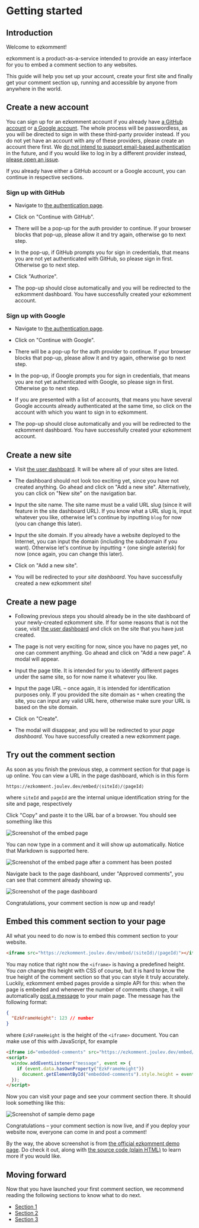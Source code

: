 # Getting started

## Introduction

Welcome to ezkomment!

ezkomment is a product-as-a-service intended to provide an easy interface for you to embed a comment section to any websites.

This guide will help you set up your account, create your first site and finally get your comment section up, running and accessible by anyone from anywhere in the world.

## Create a new account

You can sign up for an ezkomment account if you already have [a GitHub account](https://github.com) or [a Google account](https://google.com). The whole process will be passwordless, as you will be directed to sign in with these third-party provider instead. If you do not yet have an account with any of these providers, please create an account there first. We [do not intend to support email-based authentication](https://github.com/joulev/ezkomment/discussions/59) in the future, and if you would like to log in by a different provider instead, [please open an issue](https://github.com/joulev/ezkomment/issues/new).

If you already have either a GitHub account or a Google account, you can continue in respective sections.

### Sign up with GitHub

- Navigate to [the authentication page](https://ezkomment.joulev.dev/auth).

- Click on "Continue with GitHub".

- There will be a pop-up for the auth provider to continue. If your browser blocks that pop-up, please allow it and try again, otherwise go to next step.

- In the pop-up, if GitHub prompts you for sign in credentials, that means you are not yet authenticated with GitHub, so please sign in first. Otherwise go to next step.

- Click "Authorize".

- The pop-up should close automatically and you will be redirected to the ezkomment dashboard. You have successfully created your ezkomment account.

### Sign up with Google

- Navigate to [the authentication page](https://ezkomment.joulev.dev/auth).

- Click on "Continue with Google".

- There will be a pop-up for the auth provider to continue. If your browser blocks that pop-up, please allow it and try again, otherwise go to next step.

- In the pop-up, if Google prompts you for sign in credentials, that means you are not yet authenticated with Google, so please sign in first. Otherwise go to next step.

- If you are presented with a list of accounts, that means you have several Google accounts already authenticated at the same time, so click on the account with which you want to sign in to ezkomment.

- The pop-up should close automatically and you will be redirected to the ezkomment dashboard. You have successfully created your ezkomment account.

## Create a new site

- Visit [the user dashboard](https://ezkomment.joulev.dev/app/dashboard). It will be where all of your sites are listed.

- The dashboard should not look too exciting yet, since you have not created anything. Go ahead and click on "Add a new site". Alternatively, you can click on "New site" on the navigation bar.

- Input the site name. The site name must be a valid URL slug (since it will feature in the site dashboard URL). If you know what a URL slug is, input whatever you like, otherwise let's continue by inputting `blog` for now (you can change this later).

- Input the site domain. If you already have a website deployed to the Internet, you can input the domain (including the subdomain if you want). Otherwise let's continue by inputting `*` (one single asterisk) for now (once again, you can change this later).

- Click on "Add a new site".

- You will be redirected to your _site dashboard_. You have successfully created a new ezkomment site!

## Create a new page

- Following previous steps you should already be in the site dashboard of your newly-created ezkomment site. If for some reasons that is not the case, visit [the user dashboard](https://ezkomment.joulev.dev/app/dashboard) and click on the site that you have just created.

- The page is not very exciting for now, since you have no pages yet, no one can comment anything. Go ahead and click on "Add a new page". A modal will appear.

- Input the page title. It is intended for you to identify different pages under the same site, so for now name it whatever you like.

- Input the page URL &ndash; once again, it is intended for identification purposes only. If you provided the site domain as `*` when creating the site, you can input any valid URL here, otherwise make sure your URL is based on the site domain.

- Click on "Create".

- The modal will disappear, and you will be redirected to your _page dashboard_. You have successfully created a new ezkomment page.

## Try out the comment section

As soon as you finish the previous step, a comment section for that page is up online. You can view a URL in the page dashboard, which is in this form

```
https://ezkomment.joulev.dev/embed/⟨siteId⟩/⟨pageId⟩
```

where `siteId` and `pageId` are the internal unique identification string for the site and page, respectively

Click "Copy" and paste it to the URL bar of a browser. You should see something like this

![Screenshot of the embed page](/images/docs/getting-started/embed-page.png)

You can now type in a comment and it will show up automatically. Notice that Markdown is supported here.

![Screenshot of the embed page after a comment has been posted](/images/docs/getting-started/embed-page-post-comment.png)

Navigate back to the page dashboard, under "Approved comments", you can see that comment already showing up.

![Screenshot of the page dashboard](/images/docs/getting-started/approved-section-post-comment.png)

Congratulations, your comment section is now up and ready!

## Embed this comment section to your page

All what you need to do now is to embed this comment section to your website.

```html
<iframe src="https://ezkomment.joulev.dev/embed/⟨siteId⟩/⟨pageId⟩"></iframe>
```

You may notice that right now the `<iframe>` is having a predefined height. You _can_ change this height with CSS of course, but it is hard to know the true height of the comment section so that you can style it truly accurately. Luckily, ezkomment embed pages provide a simple API for this: when the page is embeded and whenever the number of comments change, it will automatically [post a message](https://developer.mozilla.org/en-US/docs/Web/API/Window/postMessage) to your main page. The message has the following format:

```json
{
  "EzkFrameHeight": 123 // number
}
```

where `EzkFrameHeight` is the height of the `<iframe>` document. You can make use of this with JavaScript, for example

```html
<iframe id="embedded-comments" src="https://ezkomment.joulev.dev/embed/⟨siteId⟩/⟨pageId⟩"></iframe>
<script>
  window.addEventListener("message", event => {
    if (event.data.hasOwnProperty("EzkFrameHeight"))
      document.getElementById("embedded-comments").style.height = event.data.EzkFrameHeight + "px";
  });
</script>
```

Now you can visit your page and see your comment section there. It should look something like this:

![Screenshot of sample demo page](/images/docs/getting-started/sample-embed.png)

Congratulations &ndash; your comment section is now live, and if you deploy your website now, everyone can come in and post a comment!

By the way, the above screenshot is from [the official ezkomment demo page](https://ezkomment.joulev.dev/sample/index.html). Do check it out, along with [the source code (plain HTML)](https://github.com/joulev/ezkomment/blob/prod/public/sample/index.html) to learn more if you would like.

## Moving forward

Now that you have launched your first comment section, we recommend reading the following sections to know what to do next.

- [Section 1](#)
- [Section 2](#)
- [Section 3](#)
